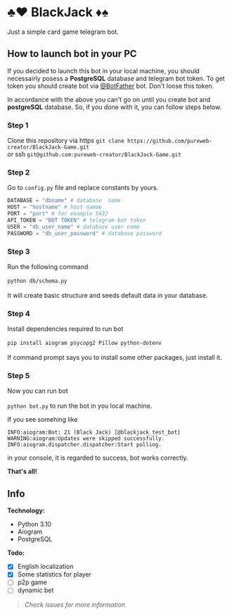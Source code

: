 # ♣️♥️ BlackJack ♦️♠️

Just a simple card game telegram bot.

## **How to launch bot in your PC**
If you decided to launch this bot in your local machine, you should necessairly posess a **PostgreSQL** database and telegram bot token.
To get token you should create bot via [@BotFather](https://t.me/BotFather) bot. Don't loose this token.

In accordance with the above you can't go on until you create bot and **postgreSQL** database.
So, if you done with it, you can follow steps below.

### Step 1
Clone this repository via https
```git clone https://github.com/pureweb-creator/BlackJack-Game.git```<br>
or ssh ```git@github.com:pureweb-creator/BlackJack-Game.git```<br>
### Step 2
Go to ```config.py``` file and replace constants by yours.<br>
```python
DATABASE = "dbname" # database  name
HOST = "hostname" # host namae
PORT = "port" # for example 5432
API_TOKEN = "BOT TOKEN" # telegram bot token
USER = "db_user_name" # database user name
PASSWORD = "db_user_password" # database password
```
### Step 3
Run the following command<br><br>
```python db/schema.py```<br><br>
It will create basic structure and seeds default data in your database.<br>

### Step 4
Install dependencies required to run bot<br><br>
```pip install aiogram psycopg2 Pillow python-dotenv```<br><br>
If command prompt says you to install some other packages, just install it.<br>

### Step 5
Now you can run bot<br><br>
```python bot.py``` to run the bot in you local machine.<br>

If you see somehing like 
```
INFO:aiogram:Bot: 21 (Black Jack) [@blackjack_test_bot]
WARNING:aiogram:Updates were skipped successfully.
INFO:aiogram.dispatcher.dispatcher:Start polling.
```
in your console, it is regarded to success, bot works correctly.

**That's all!**

## Info

**Technology:**
- Python 3.10
- Aiogram
- PostgreSQL

**Todo:**
- [x] English localization
- [x] Some statistics for player
- [ ] p2p game
- [ ] dynamic bet

>*Check issues for more information*